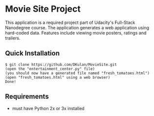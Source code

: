 # Movie Site Project
This application is a required project part of Udacity's Full-Stack Nanodegree course. The application generates a web application using hard-coded data. Features include viewing movie posters, ratings and trailers.  

## Quick Installation
```
$ git clone https://github.com/DKulan/MovieSite.git
(open the "entertainment_center.py" file)
(you should now have a generated file named "fresh_tomatoes.html")
(open "fresh_tomatoes.html" using a web browser)
Done!
```

## Requirements
- must have Python 2x or 3x installed